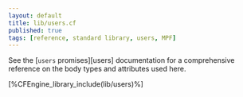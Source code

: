 ```yaml
---
layout: default
title: lib/users.cf
published: true
tags: [reference, standard library, users, MPF]
---
```


See the [`users` promises][users] documentation for a
comprehensive reference on the body types and attributes used here.

[%CFEngine_library_include(lib/users)%]
